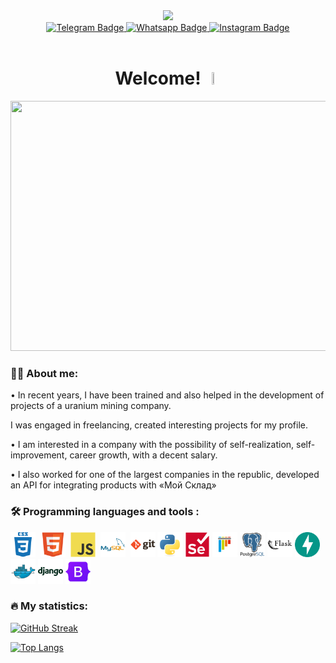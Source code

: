 <div id="header" align="center">
  <img src="https://media.giphy.com/media/gcOg6zLJc0hN6YZ2i4/giphy.gif" width="100"/>
</div>

<div id="badges" align="center">
  <a href="https://tlgg.ru/mahamerz">
    <img src="https://img.shields.io/badge/Telegram-blue?style=for-the-badge&logo=telegram&logoColor=white" alt="Telegram Badge"/>
  </a>
  <a href="https://wa.me/79389926611">
    <img src="https://img.shields.io/badge/Whatsapp-green?style=for-the-badge&logo=whatsapp&logoColor=white" alt="Whatsapp Badge"/>
  </a>
  <a href="https://www.instagram.com/mahamerz/">
    <img src="https://img.shields.io/badge/Instagram-red?style=for-the-badge&logo=instagram&logoColor=white" alt="Instagram Badge"/>
  </a>
</div>

<div align="center">
  <img src="https://komarev.com/ghpvc/?username=Xamerzaev&style=flat-square&color=blue" alt=""/>
   <h1>
  Welcome!
  <img src="https://media.giphy.com/media/hvRJCLFzcasrR4ia7z/giphy.gif" width="5%" height="5%"/>
</h1>
 </div>
 
 <div align="center">
  <img src="https://media.giphy.com/media/3oKIPEqDGUULpEU0aQ/giphy.gif" width="600" height="400"/>
</div>



        
### :man_technologist: About me:

• In recent years, I have been trained and also helped in the development of projects of a uranium mining company. 

I was engaged in freelancing, created interesting projects for my profile.

• I am interested in a company with the possibility of self-realization, self-improvement, career growth, with a decent salary.

• I also worked for one of the largest companies in the republic, developed an API for integrating products with «Мой Склад»

### :hammer_and_wrench: Programming languages and tools :
<div>
  <img src="https://github.com/devicons/devicon/blob/master/icons/css3/css3-plain-wordmark.svg"  title="CSS3" alt="CSS" width="40" height="40"/>&nbsp;
  <img src="https://github.com/devicons/devicon/blob/master/icons/html5/html5-original.svg" title="HTML5" alt="HTML" width="40" height="40"/>&nbsp;
  <img src="https://github.com/devicons/devicon/blob/master/icons/javascript/javascript-original.svg" title="JavaScript" alt="JavaScript" width="40" height="40"/>&nbsp;
  <img src="https://github.com/devicons/devicon/blob/master/icons/mysql/mysql-original-wordmark.svg" title="MySQL"  alt="MySQL" width="40" height="40"/>&nbsp;
  <img src="https://github.com/devicons/devicon/blob/master/icons/git/git-original-wordmark.svg" title="Git" **alt="Git" width="40" height="40"/>
  <img src="https://github.com/devicons/devicon/blob/master/icons/python/python-original.svg" title="Python" **alt="Python" width="40" height="40"/>
  <img src="https://github.com/devicons/devicon/blob/master/icons/selenium/selenium-original.svg" title="Selenium" **alt="Selenium" width="40" height="40"/>
  <img src="https://github.com/devicons/devicon/blob/master/icons/pytest/pytest-original.svg" title="Selenium" **alt="Selenium" width="40" height="40"/>
  <img src="https://github.com/devicons/devicon/blob/master/icons/postgresql/postgresql-original-wordmark.svg" title="PostgreSQL" **alt="PostgreSQL" width="40" height="40"/>
  <img src="https://github.com/devicons/devicon/blob/master/icons/flask/flask-original-wordmark.svg" title="Flask" **alt="Flask" width="40" height="40"/>
  <img src="https://github.com/devicons/devicon/blob/master/icons/fastapi/fastapi-original.svg" title="FastApi" **alt="FastApi" width="40" height="40"/>
  <img src="https://github.com/devicons/devicon/blob/master/icons/docker/docker-original.svg" title="Docker" **alt="Docker" width="40" height="40"/>
  <img src="https://github.com/devicons/devicon/blob/master/icons/django/django-plain-wordmark.svg" title="Django" **alt="Django" width="40" height="40"/>
  <img src="https://github.com/devicons/devicon/blob/master/icons/bootstrap/bootstrap-original.svg" title="Bootstrap" **alt="Bootstrap" width="40" height="40"/>


 ### :fire: My statistics:


        
[![GitHub Streak](http://github-readme-streak-stats.herokuapp.com?user=Xamerzaev&theme=dark&background=000000)](https://git.io/streak-stats)

    


        
[![Top Langs](https://github-readme-stats.vercel.app/api/top-langs/?username=Xamerzaev&layout=compact&theme=vision-friendly-dark)](https://github.com/anuraghazra/github-readme-stats)

    



